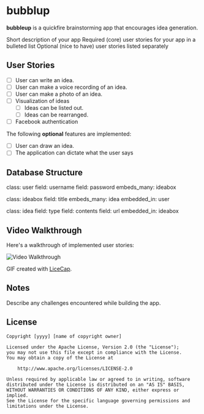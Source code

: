 # bubblup

**bubbleup** is a quickfire brainstorming app that encourages idea generation.

Short description of your app
Required (core) user stories for your app in a bulleted list
Optional (nice to have) user stories listed separately

## User Stories

- [ ] User can write an idea.
- [ ] User can make a voice recording of an idea.
- [ ] User can make a photo of an idea.
- [ ] Visualization of ideas
  - [ ] Ideas can be listed out.
  - [ ] Ideas can be rearranged.
- [ ] Facebook authentication

The following **optional** features are implemented:

- [ ] User can draw an idea.
- [ ] The application can dictate what the user says

## Database Structure
class: user
  field: username
  field: password
  embeds_many: ideabox
  
class: ideabox
  field: title
  embeds_many: idea
  embedded_in: user

class: idea
  field: type
  field: contents
  field: url
  embedded_in: ideabox



## Video Walkthrough 

Here's a walkthrough of implemented user stories:

<img src='http://i.imgur.com/link/to/your/gif/file.gif' title='Video Walkthrough' width='' alt='Video Walkthrough' />

GIF created with [LiceCap](http://www.cockos.com/licecap/).

## Notes

Describe any challenges encountered while building the app.

## License

    Copyright [yyyy] [name of copyright owner]

    Licensed under the Apache License, Version 2.0 (the "License");
    you may not use this file except in compliance with the License.
    You may obtain a copy of the License at

        http://www.apache.org/licenses/LICENSE-2.0

    Unless required by applicable law or agreed to in writing, software
    distributed under the License is distributed on an "AS IS" BASIS,
    WITHOUT WARRANTIES OR CONDITIONS OF ANY KIND, either express or implied.
    See the License for the specific language governing permissions and
    limitations under the License.

